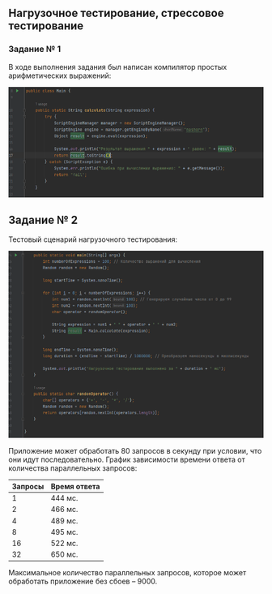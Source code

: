 ## Нагрузочное тестирование, стрессовое тестирование

### Задание № 1

В ходе выполнения задания был написан компилятор простых арифметических выражений:

![simple-compiler](images/7-1.png)

## Задание № 2

Тестовый сценарий нагрузочного тестирования:

![test-scenario](images/7-2.png)

Приложение может обработать 80 запросов в секунду при условии, что они идут последовательно.
График зависимости времени ответа от количества параллельных запросов:

Запросы	| Время ответа
------- | -------------
1       | 444 мс.
2	    | 466 мс.
4	    | 489 мс.
8	    | 495 мс.
16	    | 522 мс.
32	    | 650 мс.

Максимальное количество параллельных запросов, которое может обработать приложение без сбоев – 9000.
